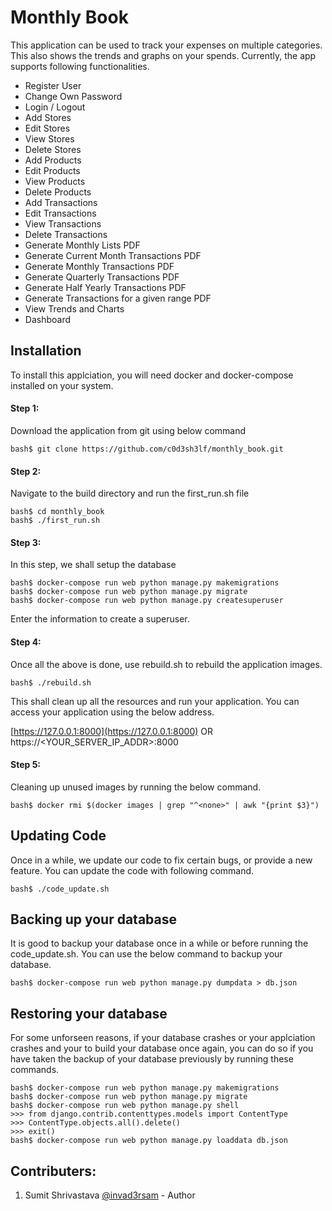 # Monthly Book

This application can be used to track your expenses on multiple categories. This also shows the trends and graphs on your spends. Currently, the app supports following functionalities.

- Register User
- Change Own Password
- Login / Logout
- Add Stores
- Edit Stores
- View Stores
- Delete Stores
- Add Products
- Edit Products
- View Products
- Delete Products
- Add Transactions
- Edit Transactions
- View Transactions
- Delete Transactions
- Generate Monthly Lists PDF
- Generate Current Month Transactions PDF
- Generate Monthly Transactions PDF
- Generate Quarterly Transactions PDF
- Generate Half Yearly Transactions PDF
- Generate Transactions for a given range PDF
- View Trends and Charts
- Dashboard

## Installation

To install this applciation, you will need docker and docker-compose installed on your system.

#### Step 1:

Download the application from git using below command

```
bash$ git clone https://github.com/c0d3sh3lf/monthly_book.git
```

#### Step 2:

Navigate to the build directory and run the first_run.sh file

```
bash$ cd monthly_book
bash$ ./first_run.sh
```

#### Step 3:

In this step, we shall setup the database

```
bash$ docker-compose run web python manage.py makemigrations
bash$ docker-compose run web python manage.py migrate
bash$ docker-compose run web python manage.py createsuperuser
```

Enter the information to create a superuser.

#### Step 4:

Once all the above is done, use rebuild.sh to rebuild the application images.

```
bash$ ./rebuild.sh
```

This shall clean up all the resources and run your application. You can access your application using the below address.

[https://127.0.0.1:8000](https://127.0.0.1:8000) OR https://<YOUR_SERVER_IP_ADDR>:8000

#### Step 5:

Cleaning up unused images by running the below command.

```
bash$ docker rmi $(docker images | grep "^<none>" | awk "{print $3}")
```

## Updating Code

Once in a while, we update our code to fix certain bugs, or provide a new feature. You can update the code with following command.

```
bash$ ./code_update.sh
```

## Backing up your database

It is good to backup your database once in a while or before running the code_update.sh. You can use the below command to backup your database.

```
bash$ docker-compose run web python manage.py dumpdata > db.json
```

## Restoring your database

For some unforseen reasons, if your database crashes or your applciation crashes and your to build your database once again, you can do so if you have taken the backup of your database previously by running these commands.

```
bash$ docker-compose run web python manage.py makemigrations
bash$ docker-compose run web python manage.py migrate
bash$ docker-compose run web python manage.py shell
>>> from django.contrib.contenttypes.models import ContentType
>>> ContentType.objects.all().delete()
>>> exit()
bash$ docker-compose run web python manage.py loaddata db.json
```

## Contributers:

1. Sumit Shrivastava [@invad3rsam](https://twitter.com/invad3rsam) - Author

